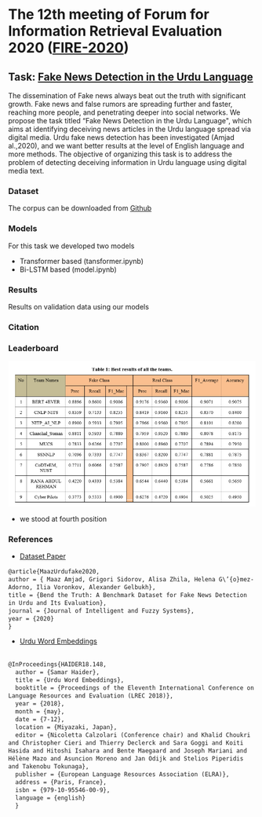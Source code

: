 # The 12th meeting of Forum for Information Retrieval Evaluation 2020 ([FIRE-2020](http://fire.irsi.res.in/fire/2020/home))

## Task: [Fake News Detection in the Urdu Language ](https://www.urdufake2020.cicling.org/)
The dissemination of Fake news always beat out the truth with significant growth. Fake news and false rumors are spreading further and faster, reaching more people, and penetrating deeper into social networks. We propose the task titled “Fake News Detection in the Urdu Language", which aims at identifying deceiving news articles in the Urdu language spread via digital media. Urdu fake news detection has been investigated (Amjad al.,2020), and we want better results at the level of English language and more methods. The objective of organizing this task is to address the problem of detecting deceiving information in Urdu language using digital media text.

### Dataset
The corpus can be downloaded from [Github](https://github.com/MaazAmjad/Datasets-for-Urdu-news)

### Models
For this task we developed two models
* Transformer based (tansformer.ipynb)
* Bi-LSTM based (model.ipynb)

### Results
Results on validation data using our models

### Citation

### Leaderboard
![Leaderboard](leaderboard.png)
* we stood at fourth position

### References

* [Dataset Paper](https://content.iospress.com/articles/journal-of-intelligent-and-fuzzy-systems/ifs179905)
```
@article{MaazUrdufake2020,
author = { Maaz Amjad, Grigori Sidorov, Alisa Zhila, Helena G\’{o}mez-Adorno, Ilia Voronkov, Alexander Gelbukh},
title = {Bend the Truth: A Benchmark Dataset for Fake News Detection in Urdu and Its Evaluation},
journal = {Journal of Intelligent and Fuzzy Systems},
year = {2020}
}
```

* [Urdu Word Embeddings](http://www.lrec-conf.org/proceedings/lrec2018/pdf/148.pdf)
```

@InProceedings{HAIDER18.148,
  author = {Samar Haider},
  title = {Urdu Word Embeddings},
  booktitle = {Proceedings of the Eleventh International Conference on Language Resources and Evaluation (LREC 2018)},
  year = {2018},
  month = {may},
  date = {7-12},
  location = {Miyazaki, Japan},
  editor = {Nicoletta Calzolari (Conference chair) and Khalid Choukri and Christopher Cieri and Thierry Declerck and Sara Goggi and Koiti Hasida and Hitoshi Isahara and Bente Maegaard and Joseph Mariani and Hélène Mazo and Asuncion Moreno and Jan Odijk and Stelios Piperidis and Takenobu Tokunaga},
  publisher = {European Language Resources Association (ELRA)},
  address = {Paris, France},
  isbn = {979-10-95546-00-9},
  language = {english}
  }
```


